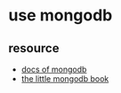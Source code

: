 # use mongodb

## resource

- [docs of mongodb](https://docs.mongodb.com/manual/)
- [the little mongodb book](https://github.com/ilivebox/the-little-mongodb-book/blob/master/zh-cn/mongodb.markdown)
